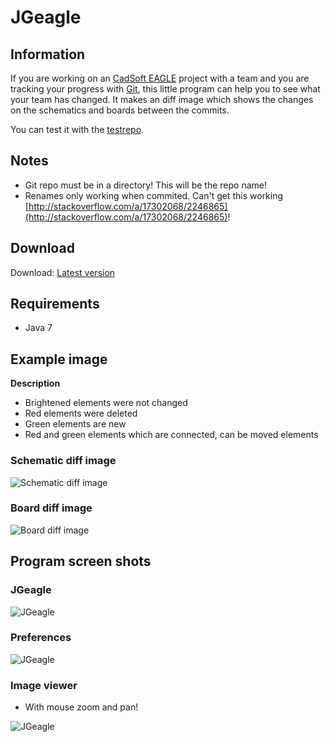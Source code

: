 # JGeagle

## Information
If you are working on an [CadSoft EAGLE](http://www.cadsoftusa.com/eagle-pcb-design-software/) project with a team and you are tracking your progress with [Git](http://git-scm.com/), this little program can help you to see what your team has changed. It makes an diff image which shows the changes on the schematics and boards between the commits.

You can test it with the [testrepo](https://github.com/hurik/JGeagle-testrepo).


## Notes
* Git repo must be in a directory! This will be the repo name!
* Renames only working when commited. Can't get this working [http://stackoverflow.com/a/17302068/2246865](http://stackoverflow.com/a/17302068/2246865)!


## Download
Download: [Latest version](http://www.andreasgiemza.de/wp-content/uploads/2013/11/jgeagle.zip)


## Requirements
* Java 7


## Example image

**Description**
* Brightened elements were not changed
* Red elements were deleted
* Green elements are new
* Red and green elements which are connected, can be moved elements

### Schematic diff image
![Schematic diff image](https://raw.github.com/hurik/JGeagle/master/images/schematic-diff.png)

### Board diff image
![Board diff image](https://raw.github.com/hurik/JGeagle/master/images/board-diff.png)


## Program screen shots

### JGeagle
![JGeagle](https://raw.github.com/hurik/JGeagle/master/images/jgeagle.png)

### Preferences
![JGeagle](https://raw.github.com/hurik/JGeagle/master/images/jgeagle-preferences.png)

### Image viewer
* With mouse zoom and pan!

![JGeagle](https://raw.github.com/hurik/JGeagle/master/images/jgeagle-imageviewer.png)
